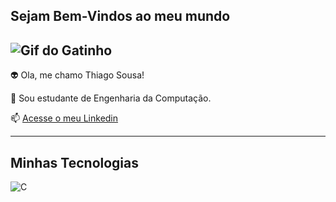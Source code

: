 ## Sejam Bem-Vindos ao meu mundo  

![Gif do Gatinho](https://media.tenor.com/OKLkZ1Um5HIAAAAM/mad-typing.gif)
-----------

👽 Ola, me chamo Thiago Sousa!

💬 Sou estudante de Engenharia da Computação.

📫 [Acesse o meu Linkedin](https://www.linkedin.com/in/thiago-sousa-delphino-914649220/)

-----------

## Minhas Tecnologias

![C](https://cdn.jsdelivr.net/gh/devicons/devicon@latest/icons/c/c-original.svg)

<img src>
<!--
**Thiago2403/Thiago2403** is a ✨ _special_ ✨ repository because its `README.md` (this file) appears on your GitHub profile.

Here are some ideas to get you started:

- 🔭 I’m currently working on ...
- 🌱 I’m currently learning ...
- 👯 I’m looking to collaborate on ...
- 🤔 I’m looking for help with ...
- 💬 Ask me about ...
- 📫 How to reach me: ...
- 😄 Pronouns: ...
- ⚡ Fun fact: ...
-->
